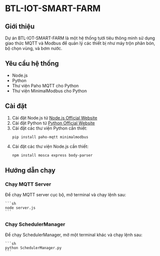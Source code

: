 # BTL-IOT-SMART-FARM

## Giới thiệu
Dự án BTL-IOT-SMART-FARM là một hệ thống tưới tiêu thông minh sử dụng giao thức MQTT và Modbus để quản lý các thiết bị như máy trộn phân bón, bộ chọn vùng, và bơm nước.

## Yêu cầu hệ thống
- Node.js
- Python
- Thư viện Paho MQTT cho Python
- Thư viện MinimalModbus cho Python

## Cài đặt
1. Cài đặt Node.js từ [Node.js Official Website](https://nodejs.org/)
2. Cài đặt Python từ [Python Official Website](https://www.python.org/)
3. Cài đặt các thư viện Python cần thiết:
    ```sh
    pip install paho-mqtt minimalmodbus
    ```
4. Cài đặt các thư viện Node.js cần thiết:
    ```sh
    npm install mosca express body-parser
    ```
## Hướng dẫn chạy
### Chạy MQTT Server
Để chạy MQTT server cục bộ, mở terminal và chạy lệnh sau:

    ```sh
    node server.js
    ```

### Chạy SchedulerManager
Để chạy SchedulerManager, mở một terminal khác và chạy lệnh sau:

    ```sh
    python SchedulerManager.py
    ```
